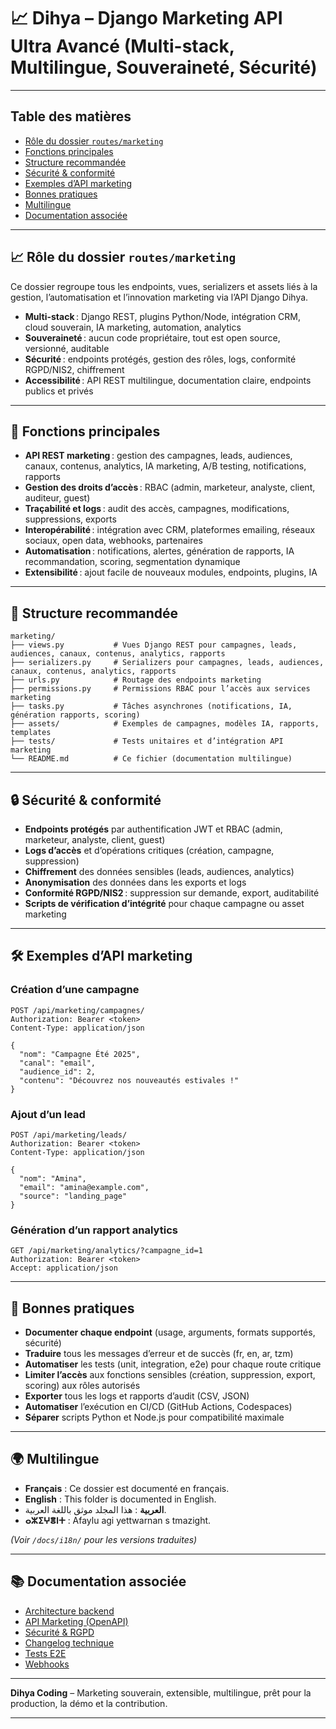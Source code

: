 # 📈 Dihya – Django Marketing API Ultra Avancé (Multi-stack, Multilingue, Souveraineté, Sécurité)

---

## Table des matières

- [Rôle du dossier `routes/marketing`](#rôle-du-dossier-routesmarketing)
- [Fonctions principales](#fonctions-principales)
- [Structure recommandée](#structure-recommandée)
- [Sécurité & conformité](#sécurité--conformité)
- [Exemples d’API marketing](#exemples-dapi-marketing)
- [Bonnes pratiques](#bonnes-pratiques)
- [Multilingue](#multilingue)
- [Documentation associée](#documentation-associée)

---

## 📈 Rôle du dossier `routes/marketing`

Ce dossier regroupe tous les endpoints, vues, serializers et assets liés à la gestion, l’automatisation et l’innovation marketing via l’API Django Dihya.

- **Multi-stack** : Django REST, plugins Python/Node, intégration CRM, cloud souverain, IA marketing, automation, analytics
- **Souveraineté** : aucun code propriétaire, tout est open source, versionné, auditable
- **Sécurité** : endpoints protégés, gestion des rôles, logs, conformité RGPD/NIS2, chiffrement
- **Accessibilité** : API REST multilingue, documentation claire, endpoints publics et privés

---

## 🧠 Fonctions principales

- **API REST marketing** : gestion des campagnes, leads, audiences, canaux, contenus, analytics, IA marketing, A/B testing, notifications, rapports
- **Gestion des droits d’accès** : RBAC (admin, marketeur, analyste, client, auditeur, guest)
- **Traçabilité et logs** : audit des accès, campagnes, modifications, suppressions, exports
- **Interopérabilité** : intégration avec CRM, plateformes emailing, réseaux sociaux, open data, webhooks, partenaires
- **Automatisation** : notifications, alertes, génération de rapports, IA recommandation, scoring, segmentation dynamique
- **Extensibilité** : ajout facile de nouveaux modules, endpoints, plugins, IA

---

## 📁 Structure recommandée

```
marketing/
├── views.py           # Vues Django REST pour campagnes, leads, audiences, canaux, contenus, analytics, rapports
├── serializers.py     # Serializers pour campagnes, leads, audiences, canaux, contenus, analytics, rapports
├── urls.py            # Routage des endpoints marketing
├── permissions.py     # Permissions RBAC pour l’accès aux services marketing
├── tasks.py           # Tâches asynchrones (notifications, IA, génération rapports, scoring)
├── assets/            # Exemples de campagnes, modèles IA, rapports, templates
├── tests/             # Tests unitaires et d’intégration API marketing
└── README.md          # Ce fichier (documentation multilingue)
```

---

## 🔒 Sécurité & conformité

- **Endpoints protégés** par authentification JWT et RBAC (admin, marketeur, analyste, client, guest)
- **Logs d’accès** et d’opérations critiques (création, campagne, suppression)
- **Chiffrement** des données sensibles (leads, audiences, analytics)
- **Anonymisation** des données dans les exports et logs
- **Conformité RGPD/NIS2** : suppression sur demande, export, auditabilité
- **Scripts de vérification d’intégrité** pour chaque campagne ou asset marketing

---

## 🛠️ Exemples d’API marketing

### Création d’une campagne

```http
POST /api/marketing/campagnes/
Authorization: Bearer <token>
Content-Type: application/json

{
  "nom": "Campagne Été 2025",
  "canal": "email",
  "audience_id": 2,
  "contenu": "Découvrez nos nouveautés estivales !"
}
```

### Ajout d’un lead

```http
POST /api/marketing/leads/
Authorization: Bearer <token>
Content-Type: application/json

{
  "nom": "Amina",
  "email": "amina@example.com",
  "source": "landing_page"
}
```

### Génération d’un rapport analytics

```http
GET /api/marketing/analytics/?campagne_id=1
Authorization: Bearer <token>
Accept: application/json
```

---

## 📝 Bonnes pratiques

- **Documenter chaque endpoint** (usage, arguments, formats supportés, sécurité)
- **Traduire** tous les messages d’erreur et de succès (fr, en, ar, tzm)
- **Automatiser** les tests (unit, integration, e2e) pour chaque route critique
- **Limiter l’accès** aux fonctions sensibles (création, suppression, export, scoring) aux rôles autorisés
- **Exporter** tous les logs et rapports d’audit (CSV, JSON)
- **Automatiser** l’exécution en CI/CD (GitHub Actions, Codespaces)
- **Séparer** scripts Python et Node.js pour compatibilité maximale

---

## 🌍 Multilingue

- **Français** : Ce dossier est documenté en français.
- **English** : This folder is documented in English.
- **العربية** : هذا المجلد موثق باللغة العربية.
- **ⴰⵣⵉⵖⴻⵏⵜ** : Afaylu agi yettwarnan s tmazight.

*(Voir `/docs/i18n/` pour les versions traduites)*

---

## 📚 Documentation associée

- [Architecture backend](../../../../docs/architecture.md)
- [API Marketing (OpenAPI)](../../../../docs/openapi.yaml)
- [Sécurité & RGPD](../../../../SECURITY.md)
- [Changelog technique](../../../../TECHNICAL_CHANGELOG.md)
- [Tests E2E](../../../../E2E_TESTS_GUIDE.md)
- [Webhooks](../../../../WEBHOOKS_GUIDE.md)

---

**Dihya Coding** – Marketing souverain, extensible, multilingue, prêt pour la production, la démo et la contribution.

---

